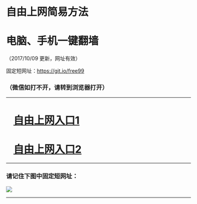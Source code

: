 ﻿# 自由上网简易方法

# 电脑、手机一键翻墙

（2017/10/09 更新，网址有效）

固定短网址：https://git.io/free99

### （微信如打不开，请转到浏览器打开）


***





# &nbsp;&nbsp; <a href="http://ft704029561.fwq-tz-1001.info/fwqtz01.html?t=10090016873 " target="_blank">自由上网入口1</a>
# &nbsp;&nbsp; <a href="http://ft1376312961.fwq-tz-1002.info/fwqtz02.html?t=10090019742 " target="_blank">自由上网入口2</a>
***

### 请记住下图中固定短网址：

<img src="https://s3-us-west-2.amazonaws.com/fwq-1001/yjfq-20170905okok.png" /> 


***

